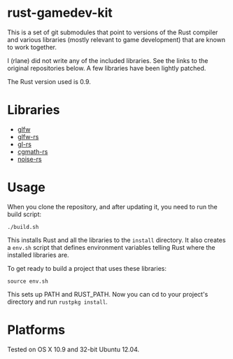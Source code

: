 rust-gamedev-kit
================

This is a set of git submodules that point to versions of the Rust compiler and
various libraries (mostly relevant to game development) that are known to work
together.

I (rlane) did not write any of the included libraries. See the links to the
original repositories below. A few libraries have been lightly patched.

The Rust version used is 0.9.

Libraries
=========

* [glfw](https://github.com/glfw/glfw)
* [glfw-rs](https://github.com/bjz/glfw-rs)
* [gl-rs](https://github.com/bjz/gl-rs)
* [cgmath-rs](https://github.com/bjz/cgmath-rs)
* [noise-rs](https://github.com/bjz/noise-rs)

Usage
=====

When you clone the repository, and after updating it, you need to run the build
script:

    ./build.sh

This installs Rust and all the libraries to the `install` directory. It also
creates a `env.sh` script that defines environment variables telling Rust where
the installed libraries are.

To get ready to build a project that uses these libraries:

    source env.sh

This sets up PATH and RUST_PATH. Now you can cd to your project's directory and
run `rustpkg install`.

Platforms
=========

Tested on OS X 10.9 and 32-bit Ubuntu 12.04.
